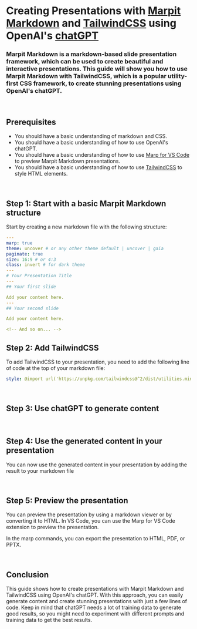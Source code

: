 # Creating Presentations with [Marpit Markdown](https://marpit.marp.app/) and [TailwindCSS](https://tailwindcss.com/) using OpenAI's [chatGPT](https://chat.openai.com/)

### Marpit Markdown is a markdown-based slide presentation framework, which can be used to create beautiful and interactive presentations. This guide will show you how to use Marpit Markdown with TailwindCSS, which is a popular utility-first CSS framework, to create stunning presentations using OpenAI's chatGPT.

<br />

## Prerequisites

- You should have a basic understanding of markdown and CSS.
- You should have a basic understanding of how to use OpenAI's chatGPT.
- You should have a basic understanding of how to use [Marp for VS Code](https://marketplace.visualstudio.com/items?itemName=marp-team.marp-vscode) to preview Marpit Markdown presentations.
- You should have a basic understanding of how to use [TailwindCSS](https://tailwindcss.com/docs) to style HTML elements.

<br />

## Step 1: Start with a basic Marpit Markdown structure

Start by creating a new markdown file with the following structure:

```yaml
---
marp: true
theme: uncover # or any other theme default | uncover | gaia
paginate: true
size: 16:9 # or 4:3
class: invert # for dark theme
---
# Your Presentation Title
---
## Your first slide

Add your content here.
---
## Your second slide

Add your content here.

<!-- And so on... -->
```

## Step 2: Add TailwindCSS

To add TailwindCSS to your presentation, you need to add the following line of code at the top of your markdown file:

```yaml
style: @import url('https://unpkg.com/tailwindcss@^2/dist/utilities.min.css'); # you can also use any custom CSS file
```

<br />

## Step 3: Use chatGPT to generate content

<br />

## Step 4: Use the generated content in your presentation

You can now use the generated content in your presentation by adding the result to your markdown file

<br />

## Step 5: Preview the presentation

You can preview the presentation by using a markdown viewer or by converting it to HTML. In VS Code, you can use the Marp for VS Code extension to preview the presentation.

In the marp commands, you can export the presentation to HTML, PDF, or PPTX.

<br />

## Conclusion

This guide shows how to create presentations with Marpit Markdown and TailwindCSS using OpenAI's chatGPT. With this approach, you can easily generate content and create stunning presentations with just a few lines of code. Keep in mind that chatGPT needs a lot of training data to generate good results, so you might need to experiment with different prompts and training data to get the best results.
